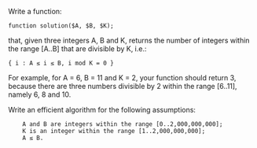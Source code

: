 

Write a function:

    function solution($A, $B, $K);

that, given three integers A, B and K, returns the number of integers within the range [A..B] that are divisible by K, i.e.:

    { i : A ≤ i ≤ B, i mod K = 0 }

For example, for A = 6, B = 11 and K = 2, your function should return 3, because there are three numbers divisible by 2 within the range [6..11], namely 6, 8 and 10.

Write an efficient algorithm for the following assumptions:

        A and B are integers within the range [0..2,000,000,000];
        K is an integer within the range [1..2,000,000,000];
        A ≤ B.


